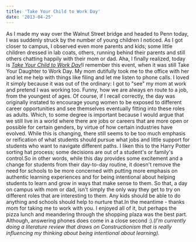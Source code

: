 ```yaml
---
title: 'Take Your Child to Work Day'
date: '2013-04-25'
---
```


As I made my way over the Walnut Street bridge and headed to Penn today, I was suddenly struck by the number of young children I noticed. As I got closer to campus, I observed even more parents and kids; some little children dressed in lab coats, others, running behind their parents and still others chatting happily with their mom or dad. Aha, I finally realized, today is [_Take Your Child to Work Day_](http://www.daughtersandsonstowork.org/wmspage.cfm?parm1=936)!I remember this event, when it was still Take Your Daughter to Work Day. My mom dutifully took me to the office with her and let me help with things like filing and let me listen to phone calls. I loved it simply because it was out of the ordinary: I got to "see" my mom at work and pretend I was working too. Funny, how we are always en route to a job, from the youngest of ages. Of course, if I recall correctly, the day was originally instated to encourage young women to be exposed to different career opportunities and see themselves eventually fitting into these roles as adults. Which, to some degree is important because I would argue that we still live in a world where there are jobs or careers that are more open or possible for certain genders, by virtue of how certain industries have evolved. While this is changing, there still seems to be too much emphasis or reification of what students should pursue what jobs and little support for students who want to navigate different paths. I liken this to the Harry Potter sorting hat process; some decisions are out of a student's or family's control.So in other words, while this day provides some excitement and a change for students from their day-to-day routine, it doesn't remove the need for schools to be more concerned with putting more emphasis on authentic learning experiences and for being intentional about helping students to learn and grow in ways that make sense to them. So that, a day on campus with mom or dad, isn't simply the only way they get to try on different roles that are interesting to them. Any kids should be able to do anything and schools should help to nurture that.In the meantime - thanks mom for taking me to work with you. I enjoyed all of it, but perhaps the pizza lunch and meandering through the shopping plaza was the best part. Although, answering phones does come in a close second :).(_I'm currently doing a literature review that draws on Constructionism that is really influencing my thinking about being intentional about learning)._
